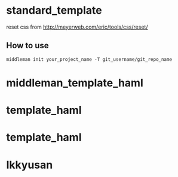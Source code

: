 # standard_template
reset css from http://meyerweb.com/eric/tools/css/reset/

## How to use
```=shell
middleman init your_project_name -T git_username/git_repo_name 
```

# middleman_template_haml
# template_haml
# template_haml
# Ikkyusan
